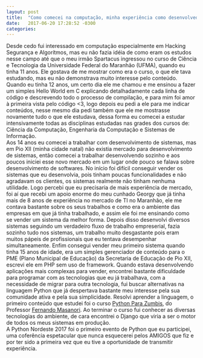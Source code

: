```yaml
---
layout: post
title:  "Como comecei na computação, minha experiência como desenvolvedor e apoio da Comunidade Python (Lighting Talk) - Python Nordeste 2017"
date:   2017-06-20 17:28:52 -0300
categories: 
---
```

Desde cedo fui interessado em computação especialmente em Hacking Segurança e Algorítmos, mas eu não fazia idéia de como eram os estudos nesse campo até que o meu irmão Spartacus ingressou no curso de Ciência e Tecnologia da Universidade Federal do Maranhão (UFMA), quando eu tinha 11 anos. Ele gostava de me mostrar como era o curso, o que ele tava estudando, mas eu não demonstrava muito interesse pelo conteúdo. Quando eu tinha 12 anos, um certo dia ele me chamou e me ensinou a fazer um simples Hello World em C explicando detalhadamente cada linha de código e descrevendo todo o processo de compilação, e para mim foi amor à primeira vista pelo código <3, logo depois eu pedi a ele para me indicar conteúdos, nesse mesmo dia pedi também que ele me mostrasse novamente tudo o que ele estudava, dessa forma eu comecei a estudar intensivamente todas as disciplinas estudadas nas grades dos cursos de: Ciência da Computação, Engenharia da Computação e Sistemas de Informação.  
Aos 14 anos eu comecei a trabalhar com desenvolvimento de sistemas, mas em Pio XII (minha cidade natal) não existia mercado para desenvolvimento de sistemas, então comecei a trabalhar desenvolvendo sozinho e aos poucos iniciei esse novo mercado em um lugar onde pouco se falava sobre desenvolvimento de softwares. No início foi difícil conseguir vender os sistemas que eu desenvolvia, pois tinham poucas funcionalidades e não agradavam os clientes, os sistemas realmente não tinham nenhuma utilidade. Logo percebi que eu precisaria de mais experiência de mercado, foi aí que recebi um apoio enorme do meu cunhado Georgy que já tinha mais de 8 anos de experiência no mercado de TI no Maranhão, ele me contava bastante sobre os seus trabalhos e como era o ambiente das empresas em que já tinha trabalhado, e assim ele foi me ensinando como se vender um sistema da melhor forma. Depois disso desenvolvi diversos sistemas seguindo um verdadeiro fluxo de trabalho empreserial, fazia sozinho tudo nos sistemas, um trabalho muito desgastante pois eram muitos pápeis de profissionais que eu tentava desempenhar simultaneamente. Enfim consegui vender meu primeiro sistema quando tinha 15 anos de idade, era um simples gerenciador de conteúdo para o PME (Plano Municipal de Educação) da Secretaria de Educação de Pio XII, escrevi ele em PHP sem uso de framework. 
Quando estava desenvolvendo aplicações mais complexas para vender, encontrei bastante dificuldade para programar com as tecnologias que eu já trabalhava, com a necessidade de migrar para outra tecnologia, fui buscar alternativas na linguagem Python que já despertava bastante meu interesse pela sua comunidade ativa e pela sua simplicidade. Resolvi aprender a linguagem, o primeiro conteúdo que estudei foi o curso [Python Para Zumbis](https://www.youtube.com/channel/UCripRddD4BnaMcU833ExuwA), do Professor [Fernando Masanori](https://www.about.me/fmasanori). Ao terminar o curso fui conhecer as diversas tecnologias do ambiente, de cara encontrei o Django que viria a ser o motor de todos os meus sistemas em produção.   
A Python Nordeste 2017 foi o primeiro evento de Python que eu participei, uma coferência espetacular que nunca esquecerei pelos AMIGOS que fiz e por ter sido a primeira vez que eu tive a oportunidade de transmitir experiência.